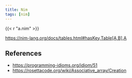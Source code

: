 ```yaml
---
title: Nim
tags: [nim]
---
```


{{< r "a.nim" >}}

<https://nim-lang.org/docs/tables.html#hasKey,Table[A,B],A>

## References

- <https://programming-idioms.org/idiom/51>
- <https://rosettacode.org/wiki/Associative_array/Creation>
